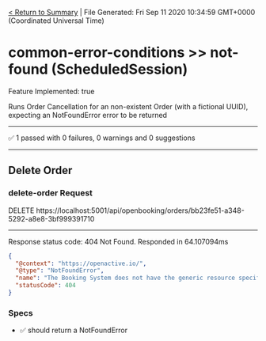 [< Return to Summary](summary.md) | File Generated: Fri Sep 11 2020 10:34:59 GMT+0000 (Coordinated Universal Time)

# common-error-conditions >> not-found (ScheduledSession)

Feature Implemented: true

Runs Order Cancellation for an non-existent Order (with a fictional UUID), expecting an NotFoundError error to be returned

---

✅ 1 passed with 0 failures, 0 warnings and 0 suggestions 

---


## Delete Order

### delete-order Request
DELETE https://localhost:5001/api/openbooking/orders/bb23fe51-a348-5292-a8e8-3bf999391710

---

Response status code: 404 Not Found. Responded in 64.107094ms
```json
{
  "@context": "https://openactive.io/",
  "@type": "NotFoundError",
  "name": "The Booking System does not have the generic resource specified.",
  "statusCode": 404
}
```
### Specs
* ✅ should return a NotFoundError


